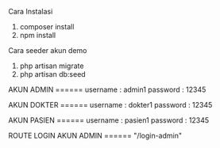 Cara Instalasi
1. composer install
2. npm install


Cara seeder akun demo
1. php artisan migrate
2. php artisan db:seed


AKUN ADMIN ======
username : admin1
password : 12345

AKUN DOKTER ======
username : dokter1
password : 12345

AKUN PASIEN ======
username : pasien1
password : 12345


ROUTE LOGIN AKUN ADMIN ====== "/login-admin"
